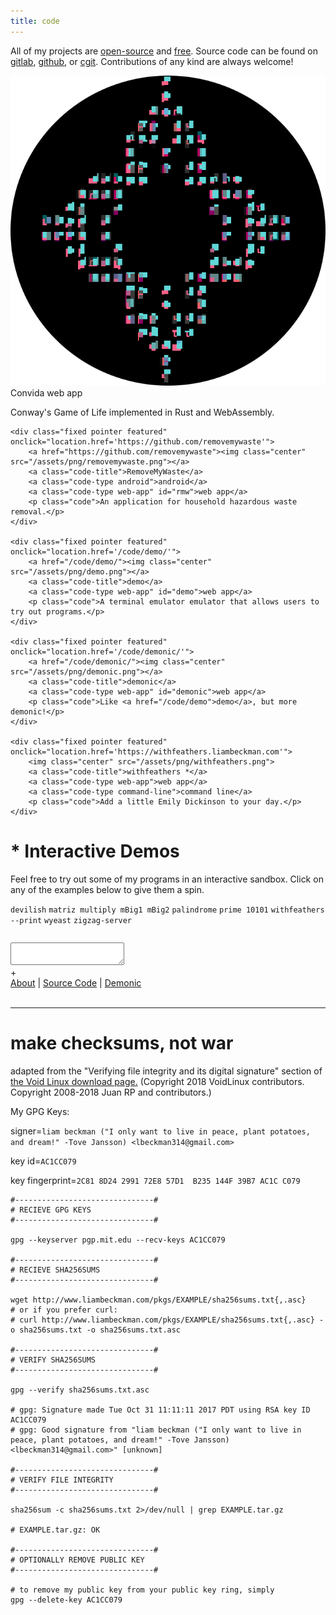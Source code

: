 ```yaml
---
title: code
---
```


<div class="rainbow-box">
    <p>All of my projects are <a href="https://opensource.org/osd-annotated">open-source</a> and <a href="https://www.gnu.org/philosophy/free-sw.en.html">free</a>. Source code can be found on <a href="https://gitlab.com/lbeckman314/">gitlab</a>, <a href="https://github.com/lbeckman314">github</a>, or <a href="https://git.liambeckman.com">cgit</a>. Contributions of any kind are always welcome!</p>
</div>

<div class="container">
    <div class="fixed pointer featured" onclick="location.href='https://convida.liambeckman.com'">
        <a href="https://convida.liambeckman.com"><img class="center" src="/assets/png/convida.png"></a>
        <a class="code-title">Convida</a>
        <a class="code-type web-app">web app</a>
        <p class="code">Conway's Game of Life implemented in Rust and WebAssembly.</p>
    </div>

    <div class="fixed pointer featured" onclick="location.href='https://github.com/removemywaste'">
        <a href="https://github.com/removemywaste"><img class="center" src="/assets/png/removemywaste.png"></a>
        <a class="code-title">RemoveMyWaste</a>
        <a class="code-type android">android</a>
        <a class="code-type web-app" id="rmw">web app</a>
        <p class="code">An application for household hazardous waste removal.</p>
    </div>

    <div class="fixed pointer featured" onclick="location.href='/code/demo/'">
        <a href="/code/demo/"><img class="center" src="/assets/png/demo.png"></a>
        <a class="code-title">demo</a>
        <a class="code-type web-app" id="demo">web app</a>
        <p class="code">A terminal emulator emulator that allows users to try out programs.</p>
    </div>

    <div class="fixed pointer featured" onclick="location.href='/code/demonic/'">
        <a href="/code/demonic/"><img class="center" src="/assets/png/demonic.png"></a>
        <a class="code-title">demonic</a>
        <a class="code-type web-app" id="demonic">web app</a>
        <p class="code">Like <a href="/code/demo">demo</a>, but more demonic!</p>
    </div>

    <div class="fixed pointer featured" onclick="location.href='https://withfeathers.liambeckman.com'">
        <img class="center" src="/assets/png/withfeathers.png">
        <a class="code-title">withfeathers *</a>
        <a class="code-type web-app">web app</a>
        <a class="code-type command-line">command line</a>
        <p class="code">Add a little Emily Dickinson to your day.</p>
    </div>
</div>

# * Interactive Demos

Feel free to try out some of my programs in an interactive sandbox. Click on any of the examples below to give them a spin.

<div class="demo-examples-container">
    <code class="demo-examples">devilish</code>
    <code class="demo-examples">matriz multiply mBig1 mBig2</code>
    <code class="demo-examples">palindrome</code>
    <code class="demo-examples">prime 10101</code>
    <code class="demo-examples">withfeathers --print</code>
    <code class="demo-examples">wyeast</code>
    <code class="demo-examples">zigzag-server</code>
</div>

<pre id="info"></pre>
<div id="terminal">
    <textarea class="terminals" tabindex="0" contentEditable="true"></textarea>
</div>
<script src="/assets/js/demo.js"></script>
<script type="text/javascript">MYLIBRARY.init(["prime 10101"]);</script>

<div id="button-container">
    <span id="duplicate-terminal">+</span>
    <div class="what-is-this">
        <a href="/code/demo">About</a>
        |
        <a href="https://github.com/lbeckman314/demo">Source Code</a>
        |
        <a href="https://liambeckman.com/code/term">Demonic</a>
    </div>
</div>

<br/>
<hr />

<h1 id="security">make checksums, not war</h1>

adapted from the "Verifying file integrity and its digital signature" section of <a href="https://www.voidlinux.org/download/#verifying-file-integrity-and-its-digital-signature">the Void Linux download page.</a> (Copyright 2018 VoidLinux contributors. Copyright 2008-2018 Juan RP and contributors.)

My GPG Keys:

signer=`liam beckman ("I only want to live in peace, plant potatoes, and dream!" -Tove Jansson) <lbeckman314@gmail.com>`

key id=`AC1CC079`

key fingerprint=`2C81 8D24 2991 72E8 57D1  B235 144F 39B7 AC1C C079`


```shell
#-------------------------------#
# RECIEVE GPG KEYS
#-------------------------------#

gpg --keyserver pgp.mit.edu --recv-keys AC1CC079

#-------------------------------#
# RECIEVE SHA256SUMS
#-------------------------------#

wget http://www.liambeckman.com/pkgs/EXAMPLE/sha256sums.txt{,.asc}
# or if you prefer curl:
# curl http://www.liambeckman.com/pkgs/EXAMPLE/sha256sums.txt{,.asc} -o sha256sums.txt -o sha256sums.txt.asc

#-------------------------------#
# VERIFY SHA256SUMS
#-------------------------------#

gpg --verify sha256sums.txt.asc

# gpg: Signature made Tue Oct 31 11:11:11 2017 PDT using RSA key ID AC1CC079
# gpg: Good signature from "liam beckman ("I only want to live in peace, plant potatoes, and dream!" -Tove Jansson) <lbeckman314@gmail.com>" [unknown]

#-------------------------------#
# VERIFY FILE INTEGRITY
#-------------------------------#

sha256sum -c sha256sums.txt 2>/dev/null | grep EXAMPLE.tar.gz

# EXAMPLE.tar.gz: OK

#-------------------------------#
# OPTIONALLY REMOVE PUBLIC KEY
#-------------------------------#

# to remove my public key from your public key ring, simply
gpg --delete-key AC1CC079
```
